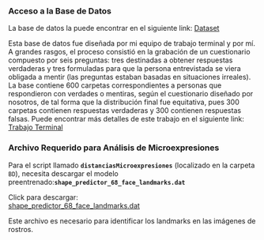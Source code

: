 ### Acceso a la Base de Datos
La base de datos la puede encontrar en el siguiente link:
[Dataset](https://drive.google.com/drive/folders/1rx4j9KAM2fFCCj8baNEVcs0DJPJtlRDI?usp=sharing)

Esta base de datos fue diseñada por mi equipo de trabajo terminal y por mí. A grandes rasgos, el proceso consistió en la grabación de un cuestionario compuesto por seis preguntas: tres destinadas a obtener respuestas verdaderas y tres formuladas para que la persona entrevistada se viera obligada a mentir (las preguntas estaban basadas en situaciones irreales). La base contiene 600 carpetas correspondientes a personas que respondieron con verdades o mentiras, según el cuestionario diseñado por nosotros, de tal forma que la distribución final fue equitativa, pues 300 carpetas contienen respuestas verdaderas y 300 contienen respuestas falsas. Puede encontrar más detalles de este trabajo en el siguiente link: [Trabajo Terminal](https://docs.google.com/document/d/16hTetLZZUSKFGtDPcB0x8-az2sV2lLZD/edit?usp=sharing&ouid=111740883363529665728&rtpof=true&sd=true)

### Archivo Requerido para Análisis de Microexpresiones
Para el script llamado **`distanciasMicroexpresiones`** (localizado en la carpeta `BD`), necesita descargar el modelo preentrenado:**`shape_predictor_68_face_landmarks.dat`**  

Click para descargar:  
[shape_predictor_68_face_landmarks.dat](https://huggingface.co/iEsmeralda/shape_predictor_68_face_landmarks/resolve/main/shape_predictor_68_face_landmarks.dat)

Este archivo es necesario para identificar los landmarks en las imágenes de rostros.
